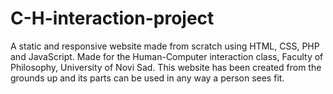 # C-H-interaction-project
A static and responsive website made from scratch using HTML, CSS, PHP and JavaScript.
Made for the Human-Computer interaction class, Faculty of Philosophy, University of Novi Sad.
This website has been created from the grounds up and its parts can be used in any way a person sees fit. 
